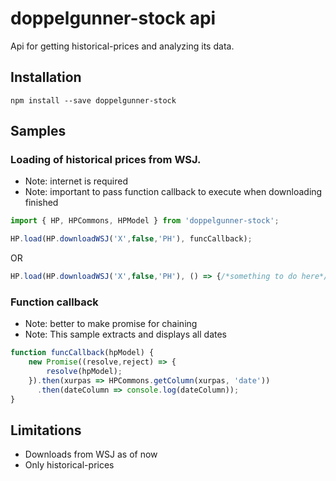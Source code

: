 # doppelgunner-stock api
Api for getting historical-prices and analyzing its data.

## Installation
```
npm install --save doppelgunner-stock
```

## Samples

### Loading of historical prices from WSJ. 
* Note: internet is required
* Note: important to pass function callback to execute when downloading finished
```javascript
import { HP, HPCommons, HPModel } from 'doppelgunner-stock';

HP.load(HP.downloadWSJ('X',false,'PH'), funcCallback);
```

OR

```javascript
HP.load(HP.downloadWSJ('X',false,'PH'), () => {/*something to do here*/});
```

### Function callback
* Note: better to make promise for chaining
* Note: This sample extracts and displays all dates
```javascript
function funcCallback(hpModel) {
    new Promise((resolve,reject) => {
        resolve(hpModel);
    }).then(xurpas => HPCommons.getColumn(xurpas, 'date'))
      .then(dateColumn => console.log(dateColumn));
}
```

## Limitations
* Downloads from WSJ as of now
* Only historical-prices
